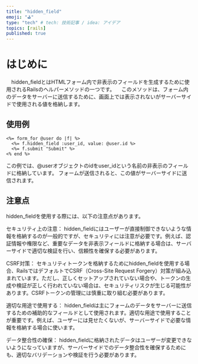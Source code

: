 ```yaml
---
title: "hidden_field"
emoji: "⛳"
type: "tech" # tech: 技術記事 / idea: アイデア
topics: [rails]
published: true
---
```


# はじめに
　hidden_fieldとはHTMLフォーム内で非表示のフィールドを生成するために使用されるRailsのヘルパーメソッドの一つです。
　このメソッドは、フォーム内のデータをサーバーに送信するために、画面上では表示されないがサーバーサイドで使用される値を格納します。

## 使用例
```
<%= form_for @user do |f| %>
  <%= f.hidden_field :user_id, value: @user.id %>
  <%= f.submit "Submit" %>
<% end %>
```
この例では、@userオブジェクトのidをuser_idという名前の非表示のフィールドに格納しています。
フォームが送信されると、この値がサーバーサイドに送信されます。

## 注意点
hidden_fieldを使用する際には、以下の注意点があります。

セキュリティ上の注意：
hidden_fieldにはユーザーが直接制御できないような情報を格納するのが一般的ですが、セキュリティには注意が必要です。例えば、認証情報や権限など、重要なデータを非表示フィールドに格納する場合は、サーバーサイドで適切な検証を行い、信頼性を確保する必要があります。

CSRF対策：
セキュリティトークンを格納するためにhidden_fieldを使用する場合、RailsではデフォルトでCSRF（Cross-Site Request Forgery）対策が組み込まれています。ただし、正しくセットアップされていない場合や、トークンの生成や検証が正しく行われていない場合は、セキュリティリスクが生じる可能性があります。CSRFトークンの管理には慎重に取り組む必要があります。

適切な用途で使用する：
hidden_fieldは主にフォームのデータをサーバーに送信するための補助的なフィールドとして使用されます。適切な用途で使用することが重要です。例えば、ユーザーには見せたくないが、サーバーサイドで必要な情報を格納する場合に使います。

データ整合性の確保：
hidden_fieldに格納されたデータはユーザーが変更できないようになっていますが、サーバーサイドでのデータ整合性を確保するためにも、適切なバリデーションや検証を行う必要があります。